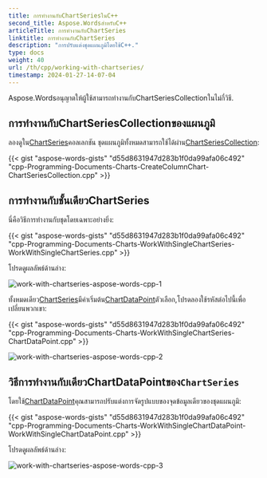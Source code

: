 ```yaml
---
title: การทำงานกับChartSeriesในC++
second_title: Aspose.WordsสำหรับC++
articleTitle: การทำงานกับChartSeries
linktitle: การทำงานกับChartSeries
description: "การปรับแต่งชุดแผนภูมิโดยใช้C++."
type: docs
weight: 40
url: /th/cpp/working-with-chartseries/
timestamp: 2024-01-27-14-07-04
---
```


Aspose.Wordsอนุญาตให้ผู้ใช้สามารถทำงานกับChartSeriesCollectionในไม่กี่วิธี.

## การทำงานกับChartSeriesCollectionของแผนภูมิ

ลองดูใน[ChartSeries](https://reference.aspose.com/words/cpp/aspose.words.drawing.charts/chartseries/)คอลเลกชัน ชุดแผนภูมิทั้งหมดสามารถใช้ได้ผ่าน[ChartSeriesCollection](https://reference.aspose.com/words/cpp/aspose.words.drawing.charts/chartseriescollection/):

{{< gist "aspose-words-gists" "d55d8631947d283b1f0da99afa06c492" "cpp-Programming-Documents-Charts-CreateColumnChart-ChartSeriesCollection.cpp" >}}


## การทำงานกับชั้นเดียวChartSeries

นี่คือวิธีการทำงานกับชุดโดยเฉพาะอย่างยิ่ง:

{{< gist "aspose-words-gists" "d55d8631947d283b1f0da99afa06c492" "cpp-Programming-Documents-Charts-WorkWithSingleChartSeries-WorkWithSingleChartSeries.cpp" >}}

โปรดดูผลลัพธ์ด้านล่าง:

![work-with-chartseries-aspose-words-cpp-1](working-with-chartseries-1.png)


ทั้งหมดเดียว[ChartSeries](https://reference.aspose.com/words/cpp/aspose.words.drawing.charts/chartseries/)มีค่าเริ่มต้น[ChartDataPoint](https://reference.aspose.com/words/cpp/aspose.words.drawing.charts/chartseries/get_datapoints/)ตัวเลือก,โปรดลองใช้รหัสต่อไปนี้เพื่อเปลี่ยนพวกเขา:

{{< gist "aspose-words-gists" "d55d8631947d283b1f0da99afa06c492" "cpp-Programming-Documents-Charts-WorkWithSingleChartSeries-ChartDataPoint.cpp" >}}

![work-with-chartseries-aspose-words-cpp-2](working-with-chartseries-2.png)

## วิธีการทำงานกับเดียวChartDataPointของ`ChartSeries`

โดยใช้[ChartDataPoint](https://reference.aspose.com/words/cpp/aspose.words.drawing.charts/chartdatapoint/)คุณสามารถปรับแต่งการจัดรูปแบบของจุดข้อมูลเดียวของชุดแผนภูมิ:

{{< gist "aspose-words-gists" "d55d8631947d283b1f0da99afa06c492" "cpp-Programming-Documents-Charts-WorkWithSingleChartDataPoint-WorkWithSingleChartDataPoint.cpp" >}}

โปรดดูผลลัพธ์ด้านล่าง:

![work-with-chartseries-aspose-words-cpp-3](working-with-chartseries-3.png)

